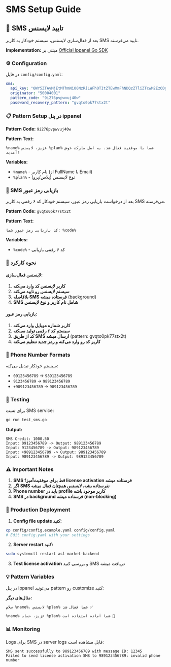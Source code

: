 # SMS Setup Guide

## 📱 SMS تایید لایسنس

بعد از فعال‌سازی لایسنس، سیستم خودکار به کاربر SMS تایید می‌فرسته.

**Implementation:** مبتنی بر [Official Ippanel Go SDK](https://raw.githubusercontent.com/ippanel/go-rest-sdk/refs/heads/master/ippanel.go)

### ⚙️ Configuration

در فایل `config/config.yaml`:

```yaml
sms:
  api_key: "OWY5ZTAyMjEtMThmNi00NzRiLWFhOTItZTEwMmFhNDQzZTliZTcwM2EzODg5NzUzNWMwOWE3ZDliYWUyYTExMWZlMzY="
  originator: "50004001"
  pattern_code: "9i276pvpwvuj40w"
  password_recovery_pattern: "gvqto0pk77stx2t"
```

### 📋 Pattern Setup در پنل ippanel

**Pattern Code:** `9i276pvpwvuj40w`

**Pattern Text:**
```
%name% عزیز، لایسنس %plan% شما با موفقیت فعال شد. به اصل مارکت خوش آمدید!
```

**Variables:**
- `%name%` - نام کاربر (از FullName یا Email)
- `%plan%` - نوع لایسنس (پلاس/پرو)

### 📱 SMS بازیابی رمز عبور

بعد از درخواست بازیابی رمز عبور، سیستم خودکار کد ۶ رقمی به کاربر SMS می‌فرسته.

**Pattern Code:** `gvqto0pk77stx2t`

**Pattern Text:**
```
کد بازیابی رمز عبور شما: %code%
```

**Variables:**
- `%code%` - کد ۶ رقمی بازیابی

### 🎯 نحوه کارکرد

#### لایسنس فعال‌سازی:
1. **کاربر لایسنس کد وارد می‌کنه**
2. **سیستم لایسنس رو تایید می‌کنه**
3. **بلافاصله SMS فرستاده میشه** (background)
4. **SMS شامل نام کاربر و نوع لایسنس**

#### بازیابی رمز عبور:
1. **کاربر شماره موبایل وارد می‌کنه**
2. **سیستم کد ۶ رقمی تولید می‌کنه**
3. **کد از طریق SMS ارسال میشه** (pattern: gvqto0pk77stx2t)
4. **کاربر کد رو وارد می‌کنه و رمز جدید تنظیم می‌کنه**

### 📱 Phone Number Formats

سیستم خودکار تبدیل می‌کنه:
- `09123456789` → `989123456789`
- `9123456789` → `989123456789`
- `+989123456789` → `989123456789`

### 🔧 Testing

برای تست SMS service:

```bash
go run test_sms.go
```

**Output:**
```
SMS Credit: 1000.50
Input: 09123456789 -> Output: 989123456789
Input: 9123456789 -> Output: 989123456789
Input: +989123456789 -> Output: 989123456789
Input: 989123456789 -> Output: 989123456789
```

### ⚠️ Important Notes

1. **SMS fقط برای موفقیت‌آمیز license activation فرستاده میشه**
2. **اگر SMS نفرستاده بشه، لایسنس همچنان فعال میشه**
3. **Phone number باید در profile کاربر موجود باشه**
4. **SMS در background فرستاده میشه (non-blocking)**

### 🚀 Production Deployment

1. **Config file update کنید:**
```bash
cp config/config.example.yaml config/config.yaml
# Edit config.yaml with your settings
```

2. **Server restart کنید:**
```bash
sudo systemctl restart asl-market-backend
```

3. **Test license activation** و بررسی کنید SMS دریافت میشه

### 💡 Pattern Variables

در پنل ippanel می‌تونید pattern رو customize کنید:

**مثال‌های دیگر:**
```
سلام %name%، لایسنس %plan% شما فعال شد ✅
```

```
%name% عزیز، حساب %plan% شما آماده استفاده است 🎉
```

### 📊 Monitoring

Logs برای SMS در server logs قابل مشاهده است:

```
SMS sent successfully to 989123456789 with message ID: 12345
Failed to send license activation SMS to 989123456789: invalid phone number
```

